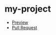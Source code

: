# my-project
  - [Preview](https://sergeyglazgo.github.io/my-project/)
  - [Pull Request](https://github.com/sergeyglazgo/my-project/pull/1/files)